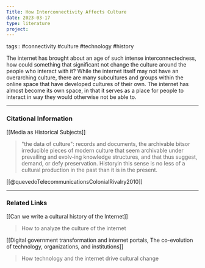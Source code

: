```yaml
---
Title: How Interconnectivity Affects Culture
date: 2023-03-17
type: literature
project:
---
```

tags:: #connectivity #culture #technology #history 

The internet has brought about an age of such intense interconnectedness, how could something that significant not change the culture around the people who interact with it? While the internet itself may not have an overarching culture, there are many subcultures and groups within the online space that have developed cultures of their own. The internet has almost become its own space, in that it serves as a place for people to interact in way they would otherwise not be able to.

---
### Citational Information

[[Media as Historical Subjects]]
>"the data of culture": records and documents, the archivable bitsor irreducible pieces of modern culture that seem archivable under prevailing and evolv-ing knowledge structures, and that thus suggest, demand, or defy preservation. Historyin this sense is no less of a cultural production in the past than it is in the present.

[[@quevedoTelecommunicationsColonialRivalry2010]]

---

### Related Links
[[Can we write a cultural history of the Internet]]
>How to analyze the culture of the internet

[[Digital government transformation and internet portals, The co-evolution of technology, organizations, and institutions]]
>How technology and the internet drive cultural change
